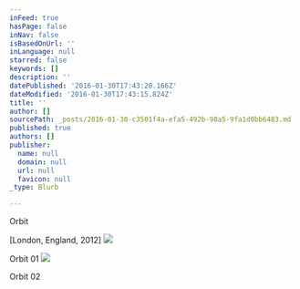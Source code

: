 ```yaml
---
inFeed: true
hasPage: false
inNav: false
isBasedOnUrl: ''
inLanguage: null
starred: false
keywords: []
description: ''
datePublished: '2016-01-30T17:43:20.166Z'
dateModified: '2016-01-30T17:43:15.824Z'
title: ''
author: []
sourcePath: _posts/2016-01-30-c3501f4a-efa5-492b-98a5-9fa1d0bb6483.md
published: true
authors: []
publisher:
  name: null
  domain: null
  url: null
  favicon: null
_type: Blurb

---
```

Orbit

\[London, England, 2012\]
![](https://s3-us-west-2.amazonaws.com/the-grid-img/p/667ae9d11177fa9f4063bc1d8014b8441e4827e2.jpg)

Orbit 01
![](https://s3-us-west-2.amazonaws.com/the-grid-img/p/1a885222936d58c7b71d8f48e8208f64fa764e94.jpg)

Orbit 02